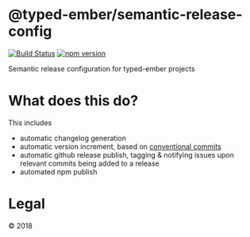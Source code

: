# @typed-ember/semantic-release-config

[![Build Status](https://travis-ci.org/typed-ember/semantic-release-config.svg?branch=master)](https://travis-ci.org/typed-ember/semantic-release-config)
[![npm version](https://badge.fury.io/js/typed-ember/semantic-release-config.svg)](https://www.npmjs.com/package/@typed-ember/semantic-release-config)

Semantic release configuration for typed-ember projects

# What does this do?

This includes

- automatic changelog generation
- automatic version increment, based on [conventional commits](https://www.conventionalcommits.org/)
- automatic github release publish, tagging & notifying issues upon relevant commits being added to a release
- automated npm publish

# Legal

&copy; 2018
